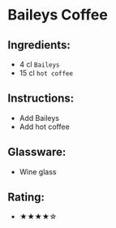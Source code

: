 # Baileys Coffee

## Ingredients:
- 4 cl `Baileys`
- 15 cl `hot coffee`

## Instructions:
- Add Baileys
- Add hot coffee

## Glassware:
- Wine glass

## Rating:
- ★★★★☆